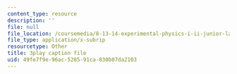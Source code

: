 ```yaml
---
content_type: resource
description: ''
file: null
file_location: /coursemedia/8-13-14-experimental-physics-i-ii-junior-lab-fall-2016-spring-2017/49fe7f9e96ac528591ca830b07da2103_N1PimixqqXQ.vtt
file_type: application/x-subrip
resourcetype: Other
title: 3play caption file
uid: 49fe7f9e-96ac-5285-91ca-830b07da2103
---
```

